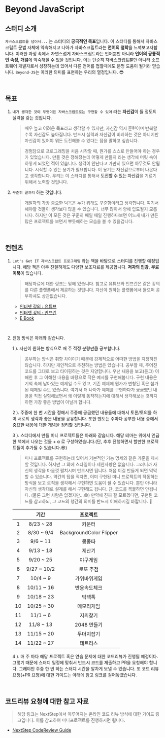 # Beyond JavaScript

## 스터디 소개

`자바스크립트를 넘어서...` 는 스터디의 **궁극적인 목표**입니다. 이 스터디를 통해서 자바스크립트 문법 자체에 익숙해지고 나아가 자바스크립트라는 **언어의 철학**을 느껴보고자합니다. 이러한 과정 속에서 자연스럽게 자바스크립트라는 언어뿐만 아니라 **언어의 공통적인 속성, 개념**에 익숙해질 수 있을 것입니다. 이는 단순히 자바스크립트뿐만 아니라 소프트웨어 개발자로서 성장하는데 있어서 다른 언어를 접할때에도 분명 도움이 될거라 믿습니다. `Beyond-JS`는 이러한 의미를 표현하는 우리의 열정입니다. 😎

<br/>

## 목표

1.  `내가 생각한 것이 무엇이든 자바스크립트로는 구현할 수 있어` 라는 **자신감**이 들 정도의 실력을 갖는 것입니다.

    > 매우 높고 어려운 목표라고 생각할 수 있지만, 자신감 역시 훈련이며 반복할수록 자신감도 높아집니다. 반드시 실력과 자신감이 비례하는 것은 아니지만 자신감이 있어야 뭐든 도전해볼 수 있다는 점을 말하고 싶습니다.

    > 경험담으로 프로그래밍을 처음 시작할 때, 뭔가를 스스로 만들어야 하는 경우가 있었습니다. 만들 것은 정해졌는데 어떻게 만들지 라는 생각에 머릿 속이 하얗게 되었던 적이 있습니다. 생각이 안난다고 가만히 있으면 아무것도 안됩니다. 시작할 수 있는 용기가 필요합니다. 이 용기는 자신감으로부터 나온다고 생각합니다. 우리는 이 스터디를 통해서 **도전할 수 있는 자신감**을 기르기 위해서 노력할 것입니다.

2.  `꾸준히 끝까지` 하는 것입니다.

    > 개발자의 가장 중요한 덕목은 누가 뭐래도 꾸준함이라고 생각합니다. 여기서 해야할 것들이 생각보다 많을 수 있습니다. 너무 많아서 양에 압도될지 모릅니다. 하지만 이 모든 것은 꾸준히 매일 매일 진행하다보면 어느새 내가 만든 많은 프로젝트를 보면서 뿌듯해하는 모습을 볼 수 있을겁니다.

<br/>

## 컨텐츠

1.  `Let's Get IT 자바스크립트 프로그래밍` 라는 책을 바탕으로 스터디를 진행할 예정입니다. 해당 책은 아주 친절하게도 다양한 보조자료를 제공합니다. **저자의 인강**, **무료 이북**이 있습니다.

    > 해당자료에 대한 링크는 밑에 있습니다. 참고로 유튜브와 인프런은 같은 강의를 다른 플랫폼에서 제공하는 것입니다. 자신이 원하는 플랫폼에서 들으며 공부하셔도 상관없습니다.

    - [인터넷 강의 : 유튜브](https://www.youtube.com/playlist?list=PLcqDmjxt30RvEEN6eUCcSrrH-hKjCT4wt)
    - [인터넷 강의 : 인프런](https://www.inflearn.com/course/%EB%A0%88%EC%B8%A0%EA%B8%B0%EB%A6%BF-%EC%9E%90%EB%B0%94%EC%8A%A4%ED%81%AC%EB%A6%BD%ED%8A%B8)
    - [E Book](https://thebook.io/080270/)

<br />

2.  진행 방식은 아래와 같습니다.

    1 ). 자신이 원하는 방식으로 매 주 적정 분량만큼 공부합니다.

    > 공부하는 방식은 취향 차이이기 때문에 강제적으로 어떠한 방법을 지정하진 않습니다. 하지만 개인적으로 추천하는 방법은 있습니다. 공부할 때, 주어진 코드를 그대로 보고 타이핑하는 것은 지양합니다. 우선 내용을 보고(듣고) 이해한 후 그 이해한 내용을 바탕으로 작은 예시를 구현해봅니다. 구현 내용은 기억 속에 남아있는 예제일 수도 있고, 기존 예제에 뭔가가 변형된 혹은 첨가된 예제일 수도 있습니다. 여기서 더 나아가 예제를 구현하다가 궁금했던 내용을 직접 실험해보면서 왜 이렇게 동작하는지에 대해서 생각해보는 것까지 하면 가장 좋은 방법이 아닐까 합니다.

    2 ). 주중에 한 번 시간을 정해서 주중에 궁금했던 내용들에 대해서 토론/토의를 하며 서로의 생각과 좋은 내용을 공유합니다. 또한 멘토는 주마다 공부한 내용 중에서 중요한 내용에 대한 개념을 정리할 것입니다.

    3 ). 스터디에서 만들 미니 프로젝트들은 아래와 같습니다. 해당 테마는 위에서 언급한 책에서 나오는 것들 + ⍺ 로 구성하였습니다.(단, 추후 진행하면서 할만한 프로젝트들이 추가될 수 있습니다.😎)

    > 미니 프로젝트를 구현하는데 있어서 기본적인 기능 명세와 같은 기준을 제시할 것입니다. 하지만 그 외에 스타일이나 제한사항은 없습니다. 그러니까 자신의 생각을 마음껏 펼치시며 만드시면 됩니다. 처음 이걸 만들게 되면 막막할 수 있습니다. 약간의 팁을 적자면, 이미 구현된 미니 프로젝트의 작동하는 방식을 보고 로직을 생각해서 구현하면 도움이 될 수 있습니다. 뿐만 아니라 자신의 생각대로 설계를 해서 구현해도 됩니다. 단, 코드를 복붙하면 안됩니다. (물론 그런 사람은 없겠지만...😅) 만약에 진짜 잘 모르겠다면, 구현된 코드를 참고하되, 그 코드의 행간의 의미를 반드시 이해하시길 바랍니다. 👹

    |     |    기간     |        프로젝트         |
    | :-: | :---------: | :---------------------: |
    |  1  |  8/23 ~ 28  |         카운터          |
    |  2  | 8/30 ~ 9/4  | BackgroundColor Flipper |
    |  3  |  9/6 ~ 11   |         쿵쿵따          |
    |  4  |  9/13 ~ 18  |         계산기          |
    |  5  |  9/20 ~ 25  |        야구게임         |
    |  6  | 9/27 ~ 10/2 |        로또 추첨        |
    |  7  |  10/4 ~ 9   |      가위바위게임       |
    |  8  | 10/11 ~ 16  |      반응속도체크       |
    |  9  | 10/18 ~ 23  |         틱택톡          |
    | 10  | 10/25 ~ 30  |       메모리게임        |
    | 11  |  11/1 ~ 6   |        지뢰찾기         |
    | 12  |  11/8 ~ 13  |       2048 만들기       |
    | 13  | 11/15 ~ 20  |       두더지잡기        |
    | 14  | 11/22 ~ 27  |        테트리스         |

    4 ). 매 주 마다 해당 프로젝트 혹은 연습 문제에 대한 코드리뷰가 진행될 예정이다. 그렇기 때문에 스터디 일정에 맞춰서 반드시 코드를 제출하고 PR을 요청해야 합니다. 그래야만 주중 한 번 하는 스터디 시간을 알차게 보낼 수 있습니다. 또 코드 리뷰 요청(+PR 요청)에 대한 가이드는 아래에 참고 링크를 걸어놓겠습니다.

<br/>

## 코드리뷰 요청에 대한 참고 자료

> 해당 링크는 NextStep에서 이루어지는 온라인 코드 리뷰 방식에 대한 가이드 링크입니다. 이를 참고하여 미니프로젝트를 진행하시면 됩니다.

- [NextStep CodeReview Guide](https://github.com/next-step/nextstep-docs/blob/master/codereview/review-step1.md)
